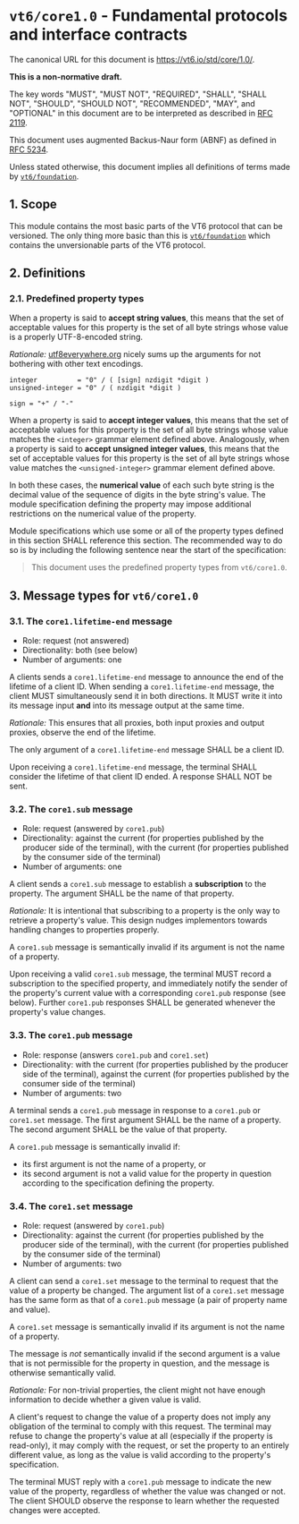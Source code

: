 <!-- draft -->
# `vt6/core1.0` - Fundamental protocols and interface contracts

The canonical URL for this document is <https://vt6.io/std/core/1.0/>.

**This is a non-normative draft.**

The key words "MUST", "MUST NOT", "REQUIRED", "SHALL", "SHALL NOT", "SHOULD", "SHOULD NOT", "RECOMMENDED", "MAY", and "OPTIONAL" in this document are to be interpreted as described in [RFC 2119](https://tools.ietf.org/html/rfc2119).

This document uses augmented Backus-Naur form (ABNF) as defined in [RFC 5234](https://tools.ietf.org/html/rfc5234).

Unless stated otherwise, this document implies all definitions of terms made by [`vt6/foundation`](https://vt6.io/std/foundation/).

## 1. Scope

This module contains the most basic parts of the VT6 protocol that can be versioned.
The only thing more basic than this is [`vt6/foundation`](https://vt6.io/std/foundation/) which contains the unversionable parts of the VT6 protocol.

## 2. Definitions

### 2.1. Predefined property types

When a property is said to **accept string values**, this means that the set of acceptable values for this property is the set of all byte strings whose value is a properly UTF-8-encoded string.

*Rationale:* [utf8everywhere.org](http://utf8everywhere.org) nicely sums up the arguments for not bothering with other text encodings.

```abnf
integer          = "0" / ( [sign] nzdigit *digit )
unsigned-integer = "0" / ( nzdigit *digit )

sign = "+" / "-"
```

When a property is said to **accept integer values**, this means that the set of acceptable values for this property is the set of all byte strings whose value matches the `<integer>` grammar element defined above.
Analogously, when a property is said to **accept unsigned integer values**, this means that the set of acceptable values for this property is the set of all byte strings whose value matches the `<unsigned-integer>` grammar element defined above.

In both these cases, the **numerical value** of each such byte string is the decimal value of the sequence of digits in the byte string's value.
The module specification defining the property may impose additional restrictions on the numerical value of the property.

Module specifications which use some or all of the property types defined in this section SHALL reference this section.
The recommended way to do so is by including the following sentence near the start of the specification:

> This document uses the predefined property types from `vt6/core1.0`.

## 3. Message types for `vt6/core1.0`

### 3.1. The `core1.lifetime-end` message

- Role: request (not answered)
- Directionality: both (see below)
- Number of arguments: one

A clients sends a `core1.lifetime-end` message to announce the end of the lifetime of a client ID.
When sending a `core1.lifetime-end` message, the client MUST simultaneously send it in both directions.
It MUST write it into its message input **and** into its message output at the same time.

*Rationale:* This ensures that all proxies, both input proxies and output proxies, observe the end of the lifetime.

The only argument of a `core1.lifetime-end` message SHALL be a client ID.

Upon receiving a `core1.lifetime-end` message, the terminal SHALL consider the lifetime of that client ID ended.
A response SHALL NOT be sent.

### 3.2. The `core1.sub` message

- Role: request (answered by `core1.pub`)
- Directionality: against the current (for properties published by the producer side of the terminal), with the current (for properties published by the consumer side of the terminal)
- Number of arguments: one

A client sends a `core1.sub` message to establish a **subscription** to the property.
The argument SHALL be the name of that property.

*Rationale:* It is intentional that subscribing to a property is the only way to retrieve a property's value.
This design nudges implementors towards handling changes to properties properly.

A `core1.sub` message is semantically invalid if its argument is not the name of a property.

Upon receiving a valid `core1.sub` message, the terminal MUST record a subscription to the specified property, and immediately notify the sender of the property's current value with a corresponding `core1.pub` response (see below).
Further `core1.pub` responses SHALL be generated whenever the property's value changes.

### 3.3. The `core1.pub` message

- Role: response (answers `core1.pub` and `core1.set`)
- Directionality: with the current (for properties published by the producer side of the terminal), against the current (for properties published by the consumer side of the terminal)
- Number of arguments: two

A terminal sends a `core1.pub` message in response to a `core1.pub` or `core1.set` message.
The first argument SHALL be the name of a property.
The second argument SHALL be the value of that property.

A `core1.pub` message is semantically invalid if:

- its first argument is not the name of a property, or
- its second argument is not a valid value for the property in question according to the specification defining the property.

### 3.4. The `core1.set` message

- Role: request (answered by `core1.pub`)
- Directionality: against the current (for properties published by the producer side of the terminal), with the current (for properties published by the consumer side of the terminal)
- Number of arguments: two

A client can send a `core1.set` message to the terminal to request that the value of a property be changed.
The argument list of a `core1.set` message has the same form as that of a `core1.pub` message (a pair of property name and value).

A `core1.set` message is semantically invalid if its argument is not the name of a property.

The message is *not* semantically invalid if the second argument is a value that is not permissible for the property in question, and the message is otherwise semantically valid.

*Rationale:* For non-trivial properties, the client might not have enough information to decide whether a given value is valid.

A client's request to change the value of a property does not imply any obligation of the terminal to comply with this request.
The terminal may refuse to change the property's value at all (especially if the property is read-only), it may comply with the request, or set the property to an entirely different value, as long as the value is valid according to the property's specification.

The terminal MUST reply with a `core1.pub` message to indicate the new value of the property, regardless of whether the value was changed or not.
The client SHOULD observe the response to learn whether the requested changes were accepted.
